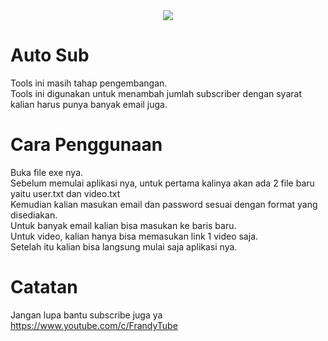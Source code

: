 <div style="text-align:center">
  <img align="center" src="https://assets.stickpng.com/thumbs/580b57fcd9996e24bc43c545.png" />
</div>

# Auto Sub
Tools ini masih tahap pengembangan. <br/>
Tools ini digunakan untuk menambah jumlah subscriber dengan syarat kalian harus punya banyak email juga.

# Cara Penggunaan
Buka file exe nya. <br/>
Sebelum memulai aplikasi nya, untuk pertama kalinya akan ada 2 file baru yaitu user.txt dan video.txt <br/>
Kemudian kalian masukan email dan password sesuai dengan format yang disediakan. <br/>
Untuk banyak email kalian bisa masukan ke baris baru. <br/>
Untuk video, kalian hanya bisa memasukan link 1 video saja. <br/>
Setelah itu kalian bisa langsung mulai saja aplikasi nya.

# Catatan
Jangan lupa bantu subscribe juga ya <br/>
https://www.youtube.com/c/FrandyTube
